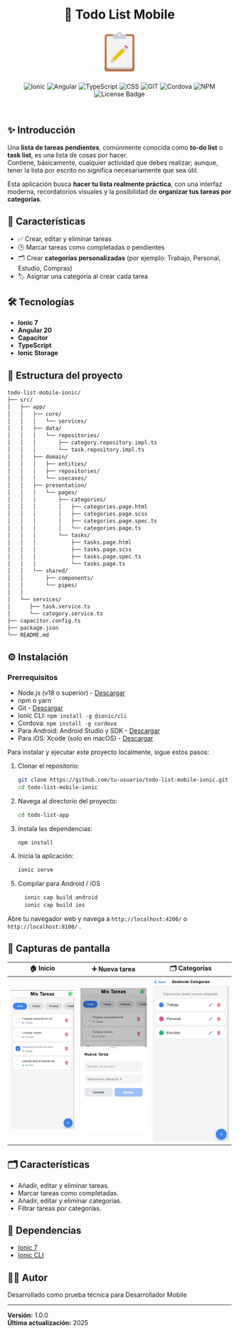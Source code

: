 <div align="center">

# 🧩 Todo List Mobile

<img alt="Todo List" src="./src/assets/task.gif" width="100" /><br>


![Ionic](https://img.shields.io/badge/Ionic-007ACC?style=for-the-badge&logo=ionic&logoColor=white)
![Angular](https://img.shields.io/badge/Angular-DD0031?style=for-the-badge&logo=angular&logoColor=white)
![TypeScript](https://img.shields.io/badge/TypeScript-blue?style=for-the-badge&logo=typescript)
![CSS](https://img.shields.io/badge/css-%231572B6.svg?style=for-the-badge&logo=css&logoColor=white)
![GIT](https://img.shields.io/badge/Git-fc6d26?style=for-the-badge&logo=git&logoColor=white)
![Cordova](https://img.shields.io/badge/Cordova-11-lightgrey?style=for-the-badge&logo=apachecordova)
![NPM](https://img.shields.io/badge/NPM-%23CB3837.svg?style=for-the-badge&logo=npm&logoColor=white)
![License Badge](https://img.shields.io/badge/License-MIT-green?style=for-the-badge)

</div><br>

## ✨ Introducción

Una **lista de tareas pendientes**, comúnmente conocida como **to-do list** o **task list**, es una lista de cosas por hacer.  
Contiene, básicamente, cualquier actividad que debes realizar; aunque, tener la lista por escrito no significa necesariamente que sea útil.

Esta aplicación busca **hacer tu lista realmente práctica**, con una interfaz moderna, recordatorios visuales y la posibilidad de **organizar tus tareas por categorías**.


## 🚀 Características

- ✅ Crear, editar y eliminar tareas  
- 🕒 Marcar tareas como completadas o pendientes  
- 🗂️ Crear **categorías personalizadas** (por ejemplo: Trabajo, Personal, Estudio, Compras)  
- 🏷️ Asignar una categoría al crear cada tarea  


## 🛠️ Tecnologías

- **Ionic 7**
- **Angular 20**
- **Capacitor**
- **TypeScript**
- **Ionic Storage**


## 🧱 Estructura del proyecto

```
todo-list-mobile-ionic/
├── src/
│   ├── app/
│   │   ├── core/
│   │   │   └── services/
│   │   ├── data/
│   │   │   └── repositories/
│   │   │       ├── category.repository.impl.ts
│   │   │       └── task.repository.impl.ts
│   │   ├── domain/
│   │   │   ├── entities/
│   │   │   ├── repositories/
│   │   │   └── usecases/
│   │   ├── presentation/
│   │   │   └── pages/
│   │   │       ├── categories/
│   │   │       │   ├── categories.page.html
│   │   │       │   ├── categories.page.scss
│   │   │       │   ├── categories.page.spec.ts
│   │   │       │   └── categories.page.ts
│   │   │       └── tasks/
│   │   │           ├── tasks.page.html
│   │   │           ├── tasks.page.scss
│   │   │           ├── tasks.page.spec.ts
│   │   │           └── tasks.page.ts
│   │   └── shared/
│   │       ├── components/
│   │       └── pipes/
│   │
│   └── services/
│      ├── task.service.ts
│      └── category.service.ts
├── capacitor.config.ts
├── package.json
└── README.md
```

## ⚙️ Instalación

### Prerrequisitos

- Node.js (v18 o superior) - [Descargar](https://nodejs.org/)
- npm o yarn
- Git - [Descargar](https://git-scm.com/)
- Ionic CLI: `npm install -g @ionic/cli`
- Cordova: `npm install -g cordova`
- Para Android: Android Studio y SDK - [Descargar](https://developer.android.com/studio)
- Para iOS: Xcode (solo en macOS) - [Descargar](https://developer.apple.com/xcode/)

Para instalar y ejecutar este proyecto localmente, sigue estos pasos:

1. Clonar el repositorio:
    ```bash
    git clone https://github.com/tu-usuario/todo-list-mobile-ionic.git
    cd todo-list-mobile-ionic
    ```
2. Navega al directorio del proyecto:
    ```bash
    cd todo-list-app
    ```
3. Instala las dependencias:
    ```bash
    npm install
    ```
4. Inicia la aplicación:
    ```bash
    ionic serve
    ```
5. Compilar para Android / iOS
    ```bash
      ionic cap build android
      ionic cap build ios
    ```

Abre tu navegador web y navega a `http://localhost:4200/` o `http://localhost:8100/` .

## 📸 Capturas de pantalla

| 🏠 Inicio | ➕ Nueva tarea | 🗂️ Categorías  |
| --------------------------------------- | ------------------------------------------- | --------------------------------------------- |
| ![Screenshot 1](./src/assets/screenshots/tasks.png) | ![Screenshot 2](./src/assets/screenshots/add-task.png) | ![Screenshot 3](./src/assets/screenshots/categories.png) |


## 🗂️ Características

- Añadir, editar y eliminar tareas.
- Marcar tareas como completadas.
- Añadir, editar y eliminar categorías.
- Filtrar tareas por categorías.


## 🔧 Dependencias

- [Ionic 7](https://ionicframework.com/)
- [Ionic CLI](https://ionicframework.com/docs/cli)

## 👨‍💻 Autor

Desarrollado como prueba técnica para Desarrollador Mobile

---

**Versión:** 1.0.0  
**Última actualización:** 2025
